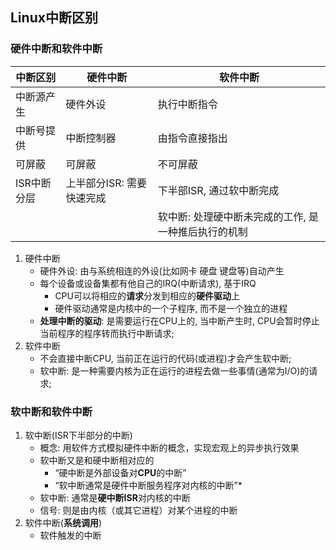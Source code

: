 ## Linux中断区别

### 硬件中断和软件中断

| 中断区别    | 硬件中断                  | 软件中断                                             |
| ----------- | ------------------------- | ---------------------------------------------------- |
| 中断源产生  | 硬件外设                  | 执行中断指令                                         |
| 中断号提供  | 中断控制器                | 由指令直接指出                                       |
| 可屏蔽      | 可屏蔽                    | 不可屏蔽                                             |
| ISR中断分层 | 上半部分ISR: 需要快速完成 | 下半部ISR, 通过软中断完成                            |
|             |                           | 软中断: 处理硬中断未完成的工作, 是一种推后执行的机制 |

1. 硬件中断
   + 硬件外设: 由与系统相连的外设(比如网卡 硬盘 键盘等)自动产生
   + 每个设备或设备集都有他自己的IRQ(中断请求), 基于IRQ
     + CPU可以将相应的**请求**分发到相应的**硬件驱动**上
     + 硬件驱动通常是内核中的一个子程序, 而不是一个独立的进程
   + **处理中断的驱动**: 是需要运行在CPU上的, 当中断产生时, CPU会暂时停止当前程序的程序转而执行中断请求;
2. 软件中断
   + 不会直接中断CPU, 当前正在运行的代码(或进程)才会产生软中断;
   + 软中断: 是一种需要内核为正在运行的进程去做一些事情(通常为I/O)的请求;

### 软中断和软件中断

1. 软中断(ISR下半部分的中断)
   + 概念: 用软件方式模拟硬件中断的概念，实现宏观上的异步执行效果
   + 软中断又是和硬中断相对应的
     + “硬中断是外部设备对**CPU**的中断”
     + “软中断通常是硬件中断服务程序对内核的中断”*
   + 软中断: 通常是**硬中断ISR**对内核的中断
   + 信号: 则是由内核（或其它进程）对某个进程的中断
2. 软件中断(**系统调用**)
   + 软件触发的中断
